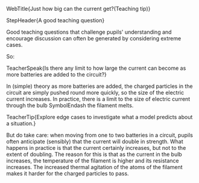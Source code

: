 WebTitle{Just how big can the current get?(Teaching tip)}

StepHeader{A good teaching question}

Good teaching questions that challenge pupils' understanding and encourage discussion can often be generated by considering extreme cases.

So:

TeacherSpeak{Is there any limit to how large the current can become as more batteries are added to the circuit?}

In (simple) theory as more batteries are added, the charged particles in the circuit are simply pushed round more quickly, so the size of the electric current increases. In practice, there is a limit to the size of electric current through the bulb SymbolEndash the filament melts.

TeacherTip{Explore edge cases to investigate what a model predicts about a situation.}

But do take care: when moving from one to two batteries in a circuit, pupils often anticipate (sensibly) that the current will double in strength. What happens in practice is that the current certainly increases, but not to the extent of doubling. The reason for this is that as the current in the bulb increases, the temperature of the filament is higher and its resistance increases. The increased thermal agitation of the atoms of the filament makes it harder for the charged particles to pass.


